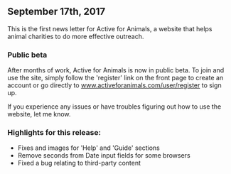 ## September 17th, 2017

This is the first news letter for Active for Animals, a website that helps
animal charities to do more effective outreach.

### Public beta

After months of work, Active for Animals is now in public beta.
To join and use the site, simply follow the 'register' link on the front page to
create an account or go directly to www.activeforanimals.com/user/register to
sign up.

If you experience any issues or have troubles figuring out how to use the
website, let me know.

### Highlights for this release:

- Fixes and images for 'Help' and 'Guide' sections
- Remove seconds from Date input fields for some browsers
- Fixed a bug relating to third-party content

